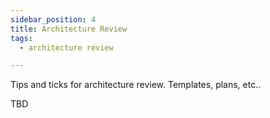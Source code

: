 ```yaml
---
sidebar_position: 4
title: Architecture Review
tags:
  - architecture review

---
```


Tips and ticks for architecture review. Templates, plans, etc..

TBD



